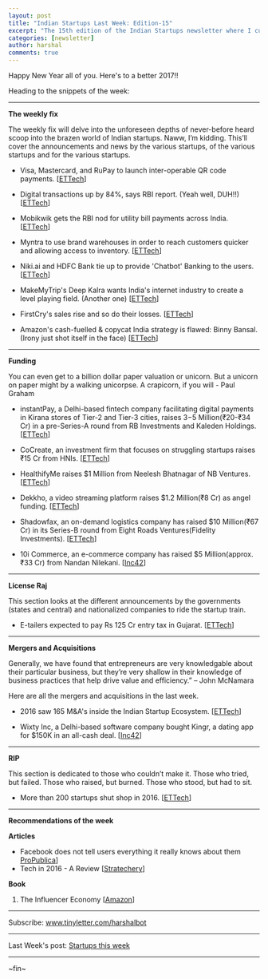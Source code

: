 ```yaml
---
layout: post
title: "Indian Startups Last Week: Edition-15"
excerpt: "The 15th edition of the Indian Startups newsletter where I curate the what went down in the ecosystem last week."
categories: [newsletter]
author: harshal
comments: true
---
```

Happy New Year all of you. Here's to a better 2017!!

Heading to the snippets of the week:

***

**The weekly fix**

The weekly fix will delve into the unforeseen depths of never-before heard scoop into the brazen world of Indian startups. Naww, I’m kidding. This’ll cover the announcements and news by the various startups, of the various startups and for the various startups. 

* Visa, Mastercard, and RuPay to launch inter-operable QR code payments. [[ETTech](http://tech.economictimes.indiatimes.com/news/technology/visa-mastercard-and-rupay-set-to-launch-qr-code-to-make-payments-faster/56249007)]

* Digital transactions up by 84%, says RBI report. (Yeah well, DUH!!) [[ETTech](http://tech.economictimes.indiatimes.com/news/internet/digital-transactions-up-84-rbi-report/56247999)]

* Mobikwik gets the RBI nod for utility bill payments across India. [[ETTech](http://tech.economictimes.indiatimes.com/news/mobile/mobikwik-gets-rbi-nod-to-enable-utility-bill-payments-across-india/56231515)]

* Myntra to use brand warehouses in order to reach customers quicker and allowing access to inventory. [[ETTech](http://tech.economictimes.indiatimes.com/news/startups/myntra-to-use-warehouses-of-10-brands-to-reach-customers-faster/56230964)]

* Niki.ai and HDFC Bank tie up to provide 'Chatbot' Banking to the users.  [[ETTech](http://tech.economictimes.indiatimes.com/news/mobile/hdfc-bank-niki-ai-tie-up-for-chatbot-banking/56217613)]

* MakeMyTrip's Deep Kalra wants India's internet industry to create a level playing field. (Another one)  [[ETTech](http://tech.economictimes.indiatimes.com/news/startups/kalra-wants-internet-industry-to-sing-in-tune/56212424)]

* FirstCry's sales rise and so do their losses. [[ETTech](http://tech.economictimes.indiatimes.com/news/internet/firstcrys-sales-rise-but-losses-double-to-rs-123-cr/56195465)]
* Amazon's cash-fuelled & copycat India strategy is flawed: Binny Bansal. (Irony just shot itself in the face) [[ETTech](http://tech.economictimes.indiatimes.com/news/internet/amazons-cash-fuelled-and-copycat-india-strategy-is-flawed-binny-bansal/56194170)]


***

**Funding**

You can even get to a billion dollar paper valuation or unicorn. But a unicorn on paper might by a walking unicorpse. A crapicorn, if you will - Paul Graham

* instantPay, a Delhi-based fintech company facilitating digital payments in Kirana stores of Tier-2 and Tier-3 cities, raises $3-$5 Million(₹20-₹34 Cr) in a pre-Series-A round from RB Investments and Kaleden Holdings. [[ETTech](http://tech.economictimes.indiatimes.com/news/startups/instantpay-bags-rs-34-crore-funding-from-singapore-based-investors/56247563)]

* CoCreate, an investment firm that focuses on struggling startups raises ₹15 Cr from HNIs.  [[ETTech](http://tech.economictimes.indiatimes.com/news/startups/cocreate-raises-rs-15-cr-to-help-startups-in-need/56229976)]

* HealthifyMe raises $1 Million from Neelesh Bhatnagar of NB Ventures. [[ETTech](http://tech.economictimes.indiatimes.com/news/startups/healthifyme-raises-1-million-from-dubai-based-investor-neelesh-bhatnagar/56215706)] 

* Dekkho, a video streaming platform raises $1.2 Million(₹8 Cr) as angel funding.
[[ETTech](http://tech.economictimes.indiatimes.com/news/internet/video-streaming-platform-dekkho-raises-1-2m-angel-funding/56195045)]

* Shadowfax, an on-demand logistics company has raised $10 Million(₹67 Cr) in its Series-B round from Eight Roads Ventures(Fidelity Investments). [[ETTech](http://tech.economictimes.indiatimes.com/news/startups/shadowfax-raises-10m-from-fidelity-investment-arm/56176378)]

* 10i Commerce, an e-commerce company has raised $5 Million(approx. ₹33 Cr) from Nandan Nilekani. [[Inc42](http://4-2.co/2hsOC1r)]


***

**License Raj**

This section looks at the different announcements by the governments (states and central) and nationalized companies to ride the startup train.

* E-tailers expected to pay Rs 125 Cr entry tax in Gujarat. [[ETTech](http://tech.economictimes.indiatimes.com/news/internet/e-tailers-expected-to-pay-rs-125-cr-entry-tax-in-gujarat/56249335)] 




***

**Mergers and Acquisitions**

Generally, we have found that entrepreneurs are very knowledgable about their particular business, but they’re very shallow in their knowledge of business practices that help drive value and efficiency.” – John McNamara

Here are all the mergers and acquisitions in the last week.

* 2016 saw 165 M&A's inside the Indian Startup Ecosystem. [[ETTech](http://tech.economictimes.indiatimes.com/news/startups/indias-startup-ecosystem-see-165-mas-in-2016/56229526)]

* Wixty Inc, a Delhi-based software company bought Kingr, a dating app for $150K in an all-cash deal. [[Inc42](http://4-2.co/2htvOik)]


***

**RIP**

This section is dedicated to those who couldn’t make it. Those who tried, but failed. Those who raised, but burned. Those who stood, but had to sit.

* More than 200 startups shut shop in 2016. [[ETTech](http://tech.economictimes.indiatimes.com/news/startups/more-than-200-startups-shut-shop-in-2016/56213324)]


***

**Recommendations of the week**

**Articles**
* Facebook does not tell users everything it really knows about them [ProPublica](https://www.propublica.org/article/facebook-doesnt-tell-users-everything-it-really-knows-about-them)]
* Tech in 2016 - A Review [[Stratechery](https://stratechery.com/2016/the-2016-stratechery-year-in-review/)]


**Book**
1) The Influencer Economy [[Amazon](https://www.amazon.in/Influencer-Economy-Launch-Thrive-Digital-ebook/dp/B01EK6TCBM/ref=as_li_ss_tl?_encoding=UTF8&keywords=the%20Influencer%20economy&qid=1483245172&ref_=sr_1_1&sr=8-1&linkCode=ll1&tag=harshalbot-21&linkId=1de98e1fce6608e33bdcd89180622c45)]

***


Subscribe: www.tinyletter.com/harshalbot

***

Last Week's post: [Startups this week](https://www.reddit.com/r/india/comments/5k7af1/indian_startups_last_week_dec_18th_dec_25th/)

***
~fin~